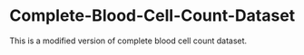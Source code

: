 # Complete-Blood-Cell-Count-Dataset
This is a modified version of complete blood cell count dataset.
